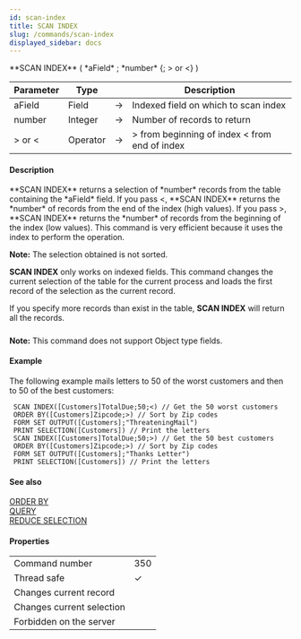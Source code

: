 ```yaml
---
id: scan-index
title: SCAN INDEX
slug: /commands/scan-index
displayed_sidebar: docs
---
```


<!--REF #_command_.SCAN INDEX.Syntax-->**SCAN INDEX** ( *aField* ; *number* {; > or <} )<!-- END REF-->
<!--REF #_command_.SCAN INDEX.Params-->
| Parameter | Type |  | Description |
| --- | --- | --- | --- |
| aField | Field | &#8594;  | Indexed field on which to scan index |
| number | Integer | &#8594;  | Number of records to return |
| > or < | Operator | &#8594;  | > from beginning of index < from end of index |

<!-- END REF-->

#### Description 

<!--REF #_command_.SCAN INDEX.Summary-->**SCAN INDEX** returns a selection of *number* records from the table containing the *aField* field.<!-- END REF--> If you pass <, **SCAN INDEX** returns the *number* of records from the end of the index (high values). If you pass >, **SCAN INDEX** returns the *number* of records from the beginning of the index (low values). This command is very efficient because it uses the index to perform the operation.

**Note:** The selection obtained is not sorted.

**SCAN INDEX** only works on indexed fields. This command changes the current selection of the table for the current process and loads the first record of the selection as the current record.

If you specify more records than exist in the table, **SCAN INDEX** will return all the records.

##### 

**Note:** This command does not support Object type fields.

#### Example 

The following example mails letters to 50 of the worst customers and then to 50 of the best customers:

```4d
 SCAN INDEX([Customers]TotalDue;50;<) // Get the 50 worst customers
 ORDER BY([Customers]Zipcode;>) // Sort by Zip codes
 FORM SET OUTPUT([Customers];"ThreateningMail")
 PRINT SELECTION([Customers]) // Print the letters
 SCAN INDEX([Customers]TotalDue;50;>) // Get the 50 best customers
 ORDER BY([Customers]Zipcode;>) // Sort by Zip codes
 FORM SET OUTPUT([Customers];"Thanks Letter")
 PRINT SELECTION([Customers]) // Print the letters
```

#### See also 

[ORDER BY](order-by.md)  
[QUERY](query.md)  
[REDUCE SELECTION](reduce-selection.md)  

#### Properties
|  |  |
| --- | --- |
| Command number | 350 |
| Thread safe | &check; |
| Changes current record ||
| Changes current selection ||
| Forbidden on the server ||


